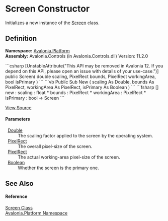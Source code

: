 # Screen Constructor


Initializes a new instance of the <a href="T_Avalonia_Platform_Screen">Screen</a> class.



## Definition
**Namespace:** <a href="N_Avalonia_Platform">Avalonia.Platform</a>  
**Assembly:** Avalonia.Controls (in Avalonia.Controls.dll) Version: 11.2.0

<Tabs groupId="api-code-preview">
<TabItem value="csharp" label="C#">
```csharp
[UnstableAttribute("This API may be removed in Avalonia 12. If you depend on this API, please open an issue with details of your use-case.")]
public Screen(
	double scaling,
	PixelRect bounds,
	PixelRect workingArea,
	bool isPrimary
)
```
</TabItem>
<TabItem value="vb" label="VB">
```vb
<UnstableAttribute("This API may be removed in Avalonia 12. If you depend on this API, please open an issue with details of your use-case.")>
Public Sub New ( 
	scaling As Double,
	bounds As PixelRect,
	workingArea As PixelRect,
	isPrimary As Boolean
)
```
</TabItem>
<TabItem value="fsharp" label="F#">
```fsharp
[<UnstableAttribute("This API may be removed in Avalonia 12. If you depend on this API, please open an issue with details of your use-case.")>]
new : 
        scaling : float * 
        bounds : PixelRect * 
        workingArea : PixelRect * 
        isPrimary : bool -> Screen
```
</TabItem>
</Tabs>



<a href="https://github.com/AvaloniaUI/Avalonia/tree/master/src/Avalonia.Controls/Platform/Screen.cs#L67" title="View the source code">View Source</a>



#### Parameters
<dl><dt>  <a href="https://learn.microsoft.com/dotnet/api/system.double" target="_blank" rel="noopener noreferrer">Double</a></dt><dd>The scaling factor applied to the screen by the operating system.</dd><dt>  <a href="T_Avalonia_PixelRect">PixelRect</a></dt><dd>The overall pixel-size of the screen.</dd><dt>  <a href="T_Avalonia_PixelRect">PixelRect</a></dt><dd>The actual working-area pixel-size of the screen.</dd><dt>  <a href="https://learn.microsoft.com/dotnet/api/system.boolean" target="_blank" rel="noopener noreferrer">Boolean</a></dt><dd>Whether the screen is the primary one.</dd></dl>

## See Also


#### Reference
<a href="T_Avalonia_Platform_Screen">Screen Class</a>  
<a href="N_Avalonia_Platform">Avalonia.Platform Namespace</a>  

